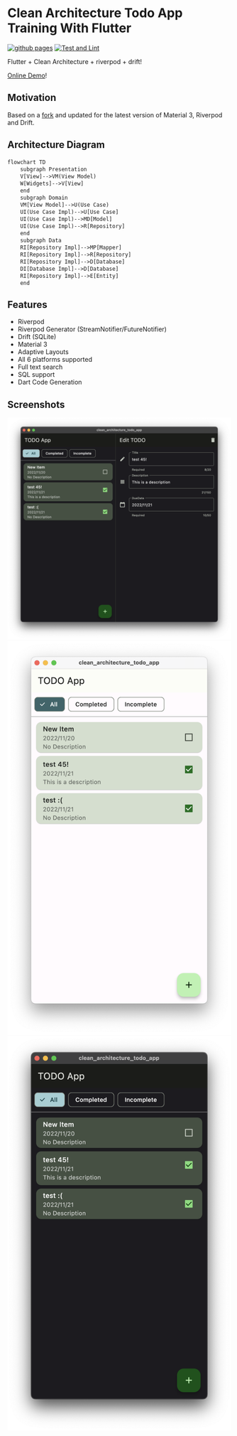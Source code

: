 # Clean Architecture Todo App Training With Flutter

[![github pages](https://github.com/rodydavis/clean_architecture_todo_app/actions/workflows/main.yml/badge.svg)](https://github.com/rodydavis/clean_architecture_todo_app/actions/workflows/main.yml)
[![Test and Lint](https://github.com/rodydavis/clean_architecture_todo_app/actions/workflows/test-and-lint.yml/badge.svg)](https://github.com/rodydavis/clean_architecture_todo_app/actions/workflows/test-and-lint.yml)

Flutter + Clean Architecture + riverpod + drift!

[Online Demo](https://rodydavis.github.io/clean_architecture_todo_app/)!

## Motivation

Based on a [fork](https://github.com/okaryo/CleanArchitectureTodoAppTrainingWithFlutter) and updated for the latest version of Material 3, Riverpod and Drift.

## Architecture Diagram

```mermaid
flowchart TD
    subgraph Presentation
    V[View]-->VM(View Model)
    W[Widgets]-->V[View]
    end
    subgraph Domain
    VM[View Model]-->U(Use Case)
    UI(Use Case Impl)-->U[Use Case]
    UI(Use Case Impl)-->MD[Model]
    UI(Use Case Impl)-->R[Repository]
    end
    subgraph Data
    RI[Repository Impl]-->MP[Mapper]
    RI[Repository Impl]-->R[Repository]
    RI[Repository Impl]-->D[Database]
    DI[Database Impl]-->D[Database]
    RI[Repository Impl]-->E[Entity]
    end
```

## Features

- Riverpod
- Riverpod Generator (StreamNotifier/FutureNotifier)
- Drift (SQLite)
- Material 3
- Adaptive Layouts
- All 6 platforms supported
- Full text search
- SQL support
- Dart Code Generation

## Screenshots

![](/screenshots/desktop.png)
![](/screenshots/light.png)
![](/screenshots/dark.png)

